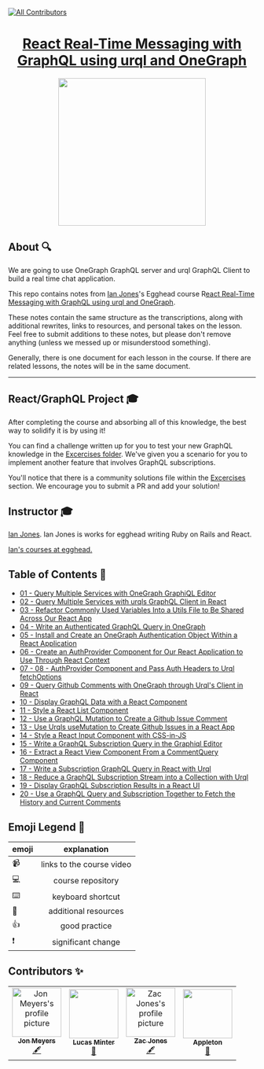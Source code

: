 
<!-- ALL-CONTRIBUTORS-BADGE:START - Do not remove or modify this section -->
[![All Contributors](https://img.shields.io/badge/all_contributors-4-orange.svg?style=flat-square)](#contributors-)
<!-- ALL-CONTRIBUTORS-BADGE:END -->

<h1 align="center"><a href="https://egghead.io/playlists/build-a-github-issue-viewer-in-react-and-graphql-be5a">React Real-Time Messaging with GraphQL using urql and OneGraph</a></h1>

<p align="center"><img src="https://d2eip9sf3oo6c2.cloudfront.net/playlists/square_covers/000/409/013/full/EGH_RealtimeGraphqL.png" width="300" /></p>

## About 🔍

We are going to use OneGraph GraphQL server and urql GraphQL Client to build a real time chat application.

This repo contains notes from [Ian Jones](https://twitter.com/_jonesian)'s Egghead course R[eact Real-Time Messaging with GraphQL using urql and OneGraph](https://egghead.io/playlists/build-a-github-issue-viewer-in-react-and-graphql-be5a).

These notes contain the same structure as the transcriptions, along with additional rewrites, links to resources, and personal takes on the lesson. Feel free to submit additions to these notes, but please don't remove anything (unless we messed up or misunderstood something).

Generally, there is one document for each lesson in the course. If there are related lessons, the notes will be in the same document.

---

## React/GraphQL Project 🎓
After completing the course and absorbing all of this knowledge, the best way to solidify it is by using it!

You can find a challenge written up for you to test your new GraphQL knowledge in the [Excercises folder](./exercises/README.md). We've given you a scenario for you to implement another feature that involves GraphQL subscriptions.

You'll notice that there is a community solutions file within the [Excercises](./exercises/community-solutions.md) section. We encourage you to submit a PR and add your solution!

## Instructor 🎓

[Ian Jones](https://egghead.io/instructors/ian-jones). Ian Jones is works for egghead writing Ruby on Rails and React.

[Ian's courses at egghead.](https://egghead.io/instructors/ian-jones)

## Table of Contents 📜

- [01 - Query Multiple Services with OneGraph GraphiQL Editor](./notes/01-graphql-query-multiple-services-with-onegraph-graphiql-editor.md)
- [02 - Query Multiple Services with urqls GraphQL Client in React](./notes/02-graphql-query-multiple-services-with-urqls-graphql-client-in-react.md)
- [03 - Refactor Commonly Used Variables Into a Utils File to Be Shared Across Our React App](./notes/03-graphql-refactor-commonly-used-variables-into-a-utils-file-to-be-shared-across-our-react-app.md)
- [04 - Write an Authenticated GraphQL Query in OneGraph](./notes/04-graphql-write-an-authenticated-graphql-query-in-onegraph.md)
- [05 - Install and Create an OneGraph Authentication Object Within a React Application](./notes/05-graphql-install-and-create-an-onegraph-authentication-object-within-a-react-application.md)
- [06 - Create an AuthProvider Component for Our React Application to Use Through React Context](./notes/06-graphql-create-an-authprovider-component-for-our-react-application-to-use-through-react-context.md)
- [07 - 08 - AuthProvider Component and Pass Auth Headers to Urql fetchOptions](./notes/07-08-egghead-authprovider-component-and-pass-auth-headers-to-urql-fetchOptions.md)
- [09 - Query Github Comments with OneGraph through Urql's Client in React](./notes/09-graphql-query-github-comments-with-onegraph-through-urql-s-client-in-react.md)
- [10 - Display GraphQL Data with a React Component](./notes/10-graphql-display-graphql-data-with-a-react-component.md)
- [11 - Style a React List Component ](./notes/11-graphql-style-a-list-component.md)
- [12 - Use a GraphQL Mutation to Create a Github Issue Comment](./notes/12-graphql-use-a-graphql-mutation-to-create-a-github-issue-comment.md)
- [13 - Use Urqls useMutation to Create Github Issues in a React App](./notes/13-graphql-use-urqls-usemutation-to-create-github-issues-in-a-react-app.md)
- [14 - Style a React Input Component with CSS-in-JS](./notes/14-css-style-a-react-input-component-with-css-in-js.md)
- [15 - Write a GraphQL Subscription Query in the Graphiql Editor](./notes/15-graphql-write-a-graphql-subscription-query-in-the-graphiql-editor.md)
- [16 - Extract a React View Component From a CommentQuery Component](./notes/16-react-extract-a-react-view-component-from-a-commentquery-component.md)
- [17 - Write a Subscription GraphQL Query in React with Urql](./notes/17-react-write-a-subscription-graphql-query-in-react-with-urql.md)
- [18 - Reduce a GraphQL Subscription Stream into a Collection with Urql](./notes/18-react-reduce-a-graphql-subscription-stream-into-a-collection-with-urql.md)
- [19 - Display GraphQL Subscription Results in a React UI](./notes/19-react-display-graphql-subscription-results-in-a-react-ui.md)
- [20 - Use a GraphQL Query and Subscription Together to Fetch the History and Current Comments](./notes/20-react-use-a-graphql-query-and-subscription-together-to-fetch-the-history-and-current-comments.md)

## Emoji Legend 🧠
| emoji |        explanation        |
| ----- | :-----------------------: |
| 📹    | links to the course video |
| 💻    |     course repository     |
| ⌨️     |     keyboard shortcut     |
| 🤔    |   additional resources    |
| 👍    |       good practice       |
| ❗    |    significant change     |

## Contributors ✨

<table>
  <tr>
    <td align="center">
      <a href="https://github.com/dijonmusters">
        <img
          src="https://avatars0.githubusercontent.com/u/13792200?v=4"
          width="100px;"
          alt="Jon Meyers's profile picture"
        />
        <br />
        <sub><b>Jon Meyers</b></sub>
      </a>
      <br />
      <a
        href="https://github.com/eggheadio/eggheadio-course-notes/real-time-data-with-graphql-subscriptions/notes"
        title="Content">
        🖋
      </a>
    </td>
    <td align="center"><a href="https://github.com/lsminter"><img src="https://avatars1.githubusercontent.com/u/26470581?v=4" width="100px;" alt=""/><br /><sub><b>Lucas Minter</b></sub></a><br /><a href="https://github.com/eggheadio-projects/gatsby-theme-authoring-notes/pulls?q=is%3Apr+reviewed-by%3Alsminter" title="Reviewed Pull Requests">👀</a></td>
    <td align="center">
      <a href="https://github.com/zacjones93">
        <img
          src="https://avatars1.githubusercontent.com/u/6188161?v=4"
          width="100px;"
          alt="Zac Jones's profile picture"
        />
        <br />
        <sub><b>Zac Jones</b></sub>
      </a>
      <br />
      <a
        href="https://github.com/eggheadio/eggheadio-course-notes/real-time-data-with-graphql-subscriptions/notes"
        title="Content">
        🖋
      </a>
    </td>
    <td align="center"><a href="http://maggieappleton.com"><img src="https://avatars0.githubusercontent.com/u/5599295?v=4" width="100px;" alt=""/><br /><sub><b>Appleton</b></sub></a><br /><a href="#design-MaggieAppleton" title="Design">🎨</a></td>
  </tr>
</table>



